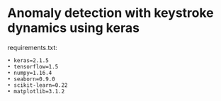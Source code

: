# Anomaly detection with keystroke dynamics using keras

requirements.txt:

    • keras=2.1.5
    • tensorflow=1.5
    • numpy=1.16.4
    • seaborn=0.9.0
    • scikit-learn=0.22
    • matplotlib=3.1.2
